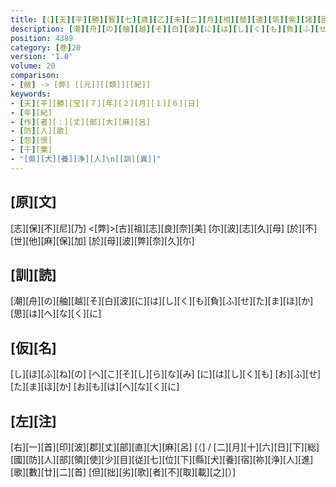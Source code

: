 ```yaml
---
title: [（][天][平][勝][寳][七][歳][乙][未][二][月][相][替][遣][筑][紫][諸][國][防][人][等][歌][）]
description: [潮][舟][の][舳][越][そ][白][波][に][は][し][く][も][負][ふ][せ][た][ま][ほ][か][思][は][へ][な][く][に]
position: 4389
category: [巻]20
version: '1.0'
volume: 20
comparison:
- [敝] -> [弊] [[元]][[類]][[紀]]
keywords:
- [天][平][勝][宝][７][年][２][月][１][６][日]
- [年][紀]
- [作][者][：][丈][部][大][麻][呂]
- [防][人][歌]
- [怨][恨]
- [千][葉]
- "[県][犬][養][浄][人]\n[[訓][異]]"
---
```


## [原][文]

[志][保][不][尼][乃] <[弊]>[古][祖][志][良][奈][美] [尓][波][志][久][母] [於][不][世][他][麻][保][加] [於][母][波][弊][奈][久][尓]

## [訓][読]

[潮][舟][の][舳][越][そ][白][波][に][は][し][く][も][負][ふ][せ][た][ま][ほ][か][思][は][へ][な][く][に]

## [仮][名]

[し][ほ][ふ][ね][の] [へ][こ][そ][し][ら][な][み] [に][は][し][く][も] [お][ふ][せ][た][ま][ほ][か] [お][も][は][へ][な][く][に]

## [左][注]

[右][一][首][印][波][郡][丈][部][直][大][麻][呂] [（] / [二][月][十][六][日][下][総][國][防][人][部][領][使][少][目][従][七][位][下][縣][犬][養][宿][祢][浄][人][進][歌][數][廿][二][首] [但][拙][劣][歌][者][不][取][載][之][）]
